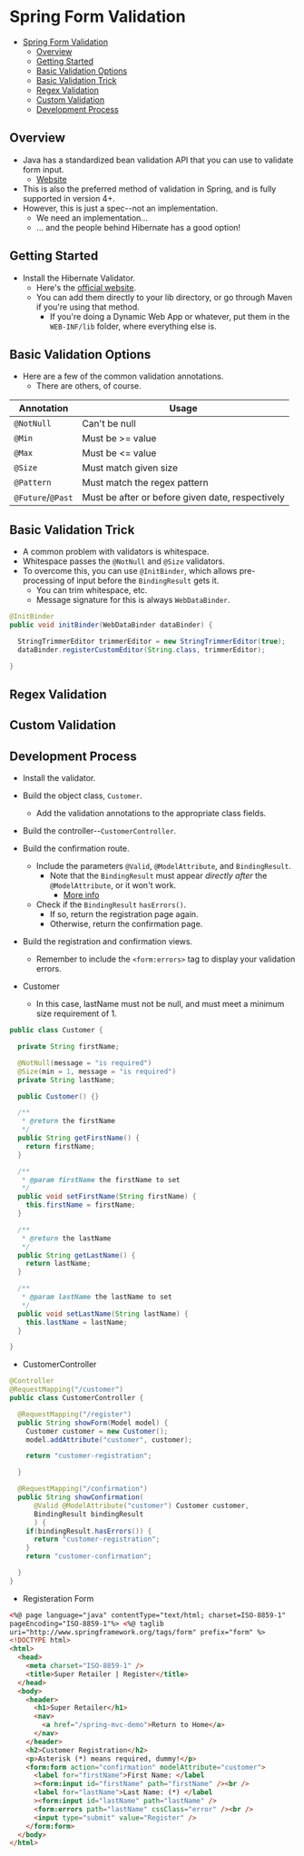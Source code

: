 # Spring Form Validation

<!-- TOC -->

- [Spring Form Validation](#spring-form-validation)
  - [Overview](#overview)
  - [Getting Started](#getting-started)
  - [Basic Validation Options](#basic-validation-options)
  - [Basic Validation Trick](#basic-validation-trick)
  - [Regex Validation](#regex-validation)
  - [Custom Validation](#custom-validation)
  - [Development Process](#development-process)

<!-- /TOC -->

## Overview

- Java has a standardized bean validation API that you can use to validate form input.
  - [Website](http://beanvalidation.org)
- This is also the preferred method of validation in Spring, and is fully supported in version 4+.
- However, this is just a spec--not an implementation.
  - We need an implementation...
  - ... and the people behind Hibernate has a good option!

## Getting Started

- Install the Hibernate Validator.
  - Here's the [official website](https://hibernate.org/validator/).
  - You can add them directly to your lib directory, or go through Maven if you're using that method.
    - If you're doing a Dynamic Web App or whatever, put them in the `WEB-INF/lib` folder, where everything else is.

## Basic Validation Options

- Here are a few of the common validation annotations.
  - There are others, of course.

| Annotation        | Usage                                            |
| ----------------- | ------------------------------------------------ |
| `@NotNull`        | Can't be null                                    |
| `@Min`            | Must be >= value                                 |
| `@Max`            | Must be <= value                                 |
| `@Size`           | Must match given size                            |
| `@Pattern`        | Must match the regex pattern                     |
| `@Future`/`@Past` | Must be after or before given date, respectively |

## Basic Validation Trick

- A common problem with validators is whitespace.
- Whitespace passes the `@NotNull` and `@Size` validators.
- To overcome this, you can use `@InitBinder`, which allows pre-processing of input before the `BindingResult` gets it.
  - You can trim whitespace, etc.
  - Message signature for this is always `WebDataBinder`.

```java
@InitBinder
public void initBinder(WebDataBinder dataBinder) {

  StringTrimmerEditor trimmerEditor = new StringTrimmerEditor(true);
  dataBinder.registerCustomEditor(String.class, trimmerEditor);

}
```

## Regex Validation

## Custom Validation

## Development Process

- Install the validator.
- Build the object class, `Customer`.
  - Add the validation annotations to the appropriate class fields.
- Build the controller--`CustomerController`.
- Build the confirmation route.
  - Include the parameters `@Valid`, `@ModelAttribute`, and `BindingResult`.
    - Note that the `BindingResult` must appear _directly after_ the `@ModelAttribute`, or it won't work.
      - [More info](https://www.udemy.com/course/spring-hibernate-tutorial/learn/lecture/7300598#overview)
  - Check if the `BindingResult` `hasErrors()`.
    - If so, return the registration page again.
    - Otherwise, return the confirmation page.
- Build the registration and confirmation views.

  - Remember to include the `<form:errors>` tag to display your validation errors.

- Customer
  - In this case, lastName must not be null, and must meet a minimum size requirement of 1.

```java
public class Customer {

  private String firstName;

  @NotNull(message = "is required")
  @Size(min = 1, message = "is required")
  private String lastName;

  public Customer() {}

  /**
   * @return the firstName
   */
  public String getFirstName() {
    return firstName;
  }

  /**
   * @param firstName the firstName to set
   */
  public void setFirstName(String firstName) {
    this.firstName = firstName;
  }

  /**
   * @return the lastName
   */
  public String getLastName() {
    return lastName;
  }

  /**
   * @param lastName the lastName to set
   */
  public void setLastName(String lastName) {
    this.lastName = lastName;
  }

}

```

- CustomerController

```java
@Controller
@RequestMapping("/customer")
public class CustomerController {

  @RequestMapping("/register")
  public String showForm(Model model) {
    Customer customer = new Customer();
    model.addAttribute("customer", customer);

    return "customer-registration";

  }

  @RequestMapping("/confirmation")
  public String showConfirmation(
      @Valid @ModelAttribute("customer") Customer customer,
      BindingResult bindingResult
      ) {
    if(bindingResult.hasErrors()) {
      return "customer-registration";
    }
    return "customer-confirmation";

  }
}

```

- Registeration Form

```html
<%@ page language="java" contentType="text/html; charset=ISO-8859-1"
pageEncoding="ISO-8859-1"%> <%@ taglib
uri="http://www.springframework.org/tags/form" prefix="form" %>
<!DOCTYPE html>
<html>
  <head>
    <meta charset="ISO-8859-1" />
    <title>Super Retailer | Register</title>
  </head>
  <body>
    <header>
      <h1>Super Retailer</h1>
      <nav>
        <a href="/spring-mvc-demo">Return to Home</a>
      </nav>
    </header>
    <h2>Customer Registration</h2>
    <p>Asterisk (*) means required, dummy!</p>
    <form:form action="confirmation" modelAttribute="customer">
      <label for="firstName">First Name: </label
      ><form:input id="firstName" path="firstName" /><br />
      <label for="lastName">Last Name: (*) </label
      ><form:input id="lastName" path="lastName" />
      <form:errors path="lastName" cssClass="error" /><br />
      <input type="submit" value="Register" />
    </form:form>
  </body>
</html>
```
